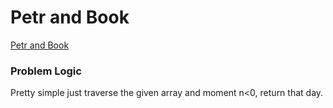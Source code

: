 # Petr and Book
[Petr and Book](https://codeforces.com/contest/139/problem/A)

### Problem Logic
Pretty simple just traverse the given array and moment n<0, return that day.